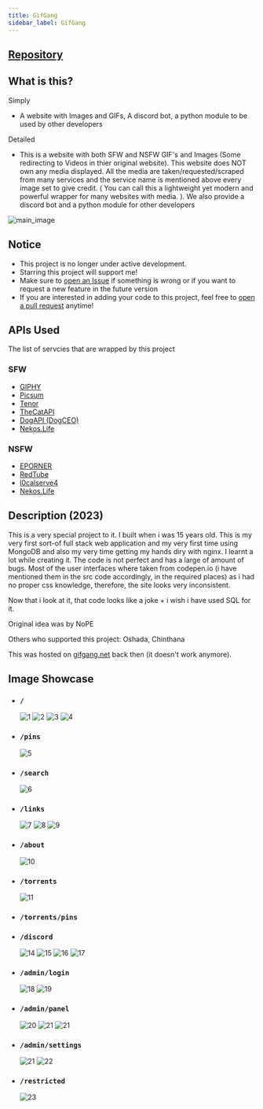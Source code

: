 ```yaml
---
title: GifGang
sidebar_label: GifGang
---
```


## [Repository](https://github.com/hirusha-adi/GifGang)

## What is this?

Simply

- A website with Images and GIFs, A discord bot, a python module to be used by other developers

Detailed

- This is a website with both SFW and NSFW GIF's and Images (Some redirecting to Videos in thier original website). This website does NOT own any media displayed. All the media are taken/requested/scraped from many services and the service name is mentioned above every image set to give credit. ( You can call this a lightweight yet modern and powerful wrapper for many websites with media. ). We also provide a discord bot and a python module for other developers


![main_image](https://cdn.discordapp.com/attachments/957630505086517308/977889368477933568/unknown.png)


## Notice

- This project is no longer under active development.
- Starring this project will support me!
- Make sure to [open an Issue](https://github.com/hirusha-adi/GifGang/issues/new/choose) if something is wrong or if you want to request a new feature in the future version
- If you are interested in adding your code to this project, feel free to [open a pull request](https://github.com/hirusha-adi/GifGang/compare) anytime!

## APIs Used

The list of servcies that are wrapped by this project

### SFW

- [GIPHY](https://developers.giphy.com/)
- [Picsum](https://picsum.photos/)
- [Tenor](https://tenor.com/gifapi/documentation)
- [TheCatAPI](https://thecatapi.com/)
- [DogAPI (DogCEO)](https://dog.ceo/dog-api/)
- [Nekos.Life](https://nekos.life/)

### NSFW

- [EPORNER](https://www.eporner.com/api/v2/)
- [RedTube](https://api.redtube.com/)
- [l0calserve4](https://api.l0calserve4.ml/hmtai/)
- [Nekos.Life](https://nekos.life/)

## Description (2023) 

This is a very special project to it. I built when i was 15 years old. This is my very first sort-of full stack web application and my very first time using MongoDB and also my very time getting my hands diry with nginx. I learnt a lot while creating it. The code is not perfect and has a large of amount of bugs. Most of the user interfaces where taken from codepen.io (i have mentioned them in the src code accordingly, in the required places) as i had no proper css knowledge, therefore, the site looks very inconsistent.

Now that i look at it, that code looks like a joke + i wish i have used SQL for it.

Original idea was by NoPE

Others who supported this project: Oshada, Chinthana

This was hosted on [gifgang.net](https://gifgang.net) back then (it doesn't work anymore).

## Image Showcase

- ### `/`

  ![1](https://cdn.discordapp.com/attachments/957630505086517308/977889368477933568/unknown.png)
  ![2](https://cdn.discordapp.com/attachments/957630505086517308/977889494944600064/unknown.png)
  ![3](https://cdn.discordapp.com/attachments/957630505086517308/977889594349613116/unknown.png)
  ![4](https://cdn.discordapp.com/attachments/957630505086517308/977889786952048712/unknown.png)

- ### `/pins`

  ![5](https://cdn.discordapp.com/attachments/957630505086517308/977890009938022441/unknown.png)

- ### `/search`

  ![6](https://cdn.discordapp.com/attachments/957630505086517308/977890127856668712/unknown.png)

- ### `/links`

  ![7](https://cdn.discordapp.com/attachments/957630505086517308/977890364453175306/unknown.png)
  ![8](https://cdn.discordapp.com/attachments/957630505086517308/977890446883844096/unknown.png)
  ![9](https://cdn.discordapp.com/attachments/957630505086517308/977890504387735582/unknown.png)

- ### `/about`

  ![10](https://cdn.discordapp.com/attachments/957630505086517308/977890665419649044/unknown.png)

- ### `/torrents`

  ![11](https://cdn.discordapp.com/attachments/957630505086517308/977890919703539712/unknown.png)

- ### `/torrents/pins`

- ### `/discord`

  ![14](https://cdn.discordapp.com/attachments/957630505086517308/977892003104845864/unknown.png)
  ![15](https://cdn.discordapp.com/attachments/957630505086517308/977892031538036736/unknown.png)
  ![16](https://cdn.discordapp.com/attachments/957630505086517308/977892166183571506/unknown.png)
  ![17](https://cdn.discordapp.com/attachments/957630505086517308/977892221053464596/unknown.png)

- ### `/admin/login`

  ![18](https://cdn.discordapp.com/attachments/957630505086517308/977892442453987378/unknown.png)
  ![19](https://cdn.discordapp.com/attachments/957630505086517308/977892535462674452/unknown.png)

- ### `/admin/panel`

  ![20](https://cdn.discordapp.com/attachments/957630505086517308/977892708427374643/unknown.png)
  ![21](https://cdn.discordapp.com/attachments/957630505086517308/977892848496173086/unknown.png)
  ![21](https://cdn.discordapp.com/attachments/957630505086517308/977893033561440336/unknown.png)

- ### `/admin/settings`

  ![21](https://cdn.discordapp.com/attachments/957630505086517308/977893206886858782/unknown.png)
  ![22](https://cdn.discordapp.com/attachments/957630505086517308/977893371500695562/unknown.png)

- ### `/restricted`

  ![23](https://cdn.discordapp.com/attachments/957630505086517308/977890805765255179/unknown.png)






